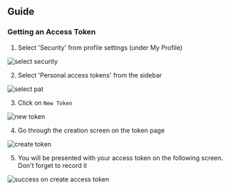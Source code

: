 ## Guide

### Getting an Access Token

1. Select 'Security' from profile settings (under My Profile)

![select security](./imgs/main_sidebar.png)

2. Select 'Personal access tokens' from the sidebar

![select pat](./imgs/security_sidebar.png)

3. Click on `New Token`

![new token](./imgs/new_token.png)

4. Go through the creation screen on the token page

![create token](./imgs/create_token.png)

5. You will be presented with your access token on the following screen. Don't forget to record it

![success on create access token](./imgs/success.png)

